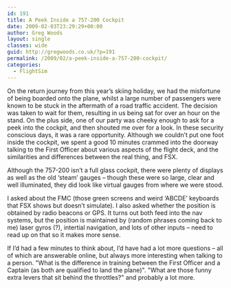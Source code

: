 ```yaml
---
id: 191
title: A Peek Inside a 757-200 Cockpit
date: 2009-02-03T23:29:29+00:00
author: Greg Woods
layout: single
classes: wide
guid: http://gregwoods.co.uk/?p=191
permalink: /2009/02/a-peek-inside-a-757-200-cockpit/
categories:
  - FlightSim
---
```

On the return journey from this year’s skiing holiday, we had the misfortune of being boarded onto the plane, whilst a large number of passengers were known to be stuck in the aftermath of a road traffic accident. The decision was taken to wait for them, resulting in us being sat for over an hour on the stand. On the plus side, one of our party was cheeky enough to ask for a peek into the cockpit, and then shouted me over for a look. In these security conscious days, it was a rare opportunity. Although we couldn’t put one foot inside the cockpit, we spent a good 10 minutes crammed into the doorway talking to the First Officer about various aspects of the flight deck, and the similarities and differences between the real thing, and FSX. 

Although the 757-200 isn’t a full glass cockpit, there were plenty of displays as well as the old ‘steam’ gauges – though these were so large, clear and well illuminated, they did look like virtual gauges from where we were stood.

I asked about the FMC (those green screens and weird ‘ABCDE’ keyboards that FSX shows but doesn’t simulate). I also asked whether the position is obtained by radio beacons or GPS. It turns out both feed into the nav systems, but the position is maintained by (random phrases coming back to me) laser gyros (?), intertial navigation, and lots of other inputs – need to read up on that so it makes more sense.

If I’d had a few minutes to think about, I’d have had a lot more questions – all of which are answerable online, but always more interesting when talking to a person. "What is the difference in training between the First Officer and a Captain (as both are qualified to land the plane)". "What are those funny extra levers that sit behind the throttles?" and probably a lot more.